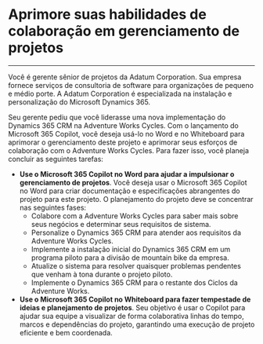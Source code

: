 # Aprimore suas habilidades de colaboração em gerenciamento de projetos
---
Você é gerente sênior de projetos da Adatum Corporation. Sua empresa fornece serviços de consultoria de software para organizações de pequeno e médio porte. A Adatum Corporation é especializada na instalação e personalização do Microsoft Dynamics 365.

Seu gerente pediu que você liderasse uma nova implementação do Dynamics 365 CRM na Adventure Works Cycles. Com o lançamento do Microsoft 365 Copilot, você deseja usá-lo no Word e no Whiteboard para aprimorar o gerenciamento deste projeto e aprimorar seus esforços de colaboração com o Adventure Works Cycles. Para fazer isso, você planeja concluir as seguintes tarefas:

 -  **Use o Microsoft 365 Copilot no Word para ajudar a impulsionar o gerenciamento de projetos**. Você deseja usar o Microsoft 365 Copilot no Word para criar documentação e especificações abrangentes do projeto para este projeto. O planejamento do projeto deve se concentrar nas seguintes fases:
     -  Colabore com a Adventure Works Cycles para saber mais sobre seus negócios e determinar seus requisitos de sistema.
     -  Personalize o Dynamics 365 CRM para atender aos requisitos da Adventure Works Cycles.
     -  Implemente a instalação inicial do Dynamics 365 CRM em um programa piloto para a divisão de mountain bike da empresa.
     -  Atualize o sistema para resolver quaisquer problemas pendentes que venham à tona durante o projeto piloto.
     -  Implemente o Dynamics 365 CRM para o restante dos Ciclos da Adventure Works.
 -  **Use o Microsoft 365 Copilot no Whiteboard para fazer tempestade de ideias e planejamento de projetos**. Seu objetivo é usar o Copilot para ajudar sua equipe a visualizar de forma colaborativa linhas do tempo, marcos e dependências do projeto, garantindo uma execução de projeto eficiente e bem coordenada.

